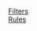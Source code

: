 [Filters](https://kiwig3.github.io/uConfig/uBO-Filters.txt)<br>
[Rules](https://kiwig3.github.io/uConfig/uBO-Rules.txt)
